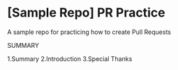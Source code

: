 # [Sample Repo] PR Practice
A sample repo for practicing how to create Pull Requests

SUMMARY

1.Summary
2.Introduction
3.Special Thanks



